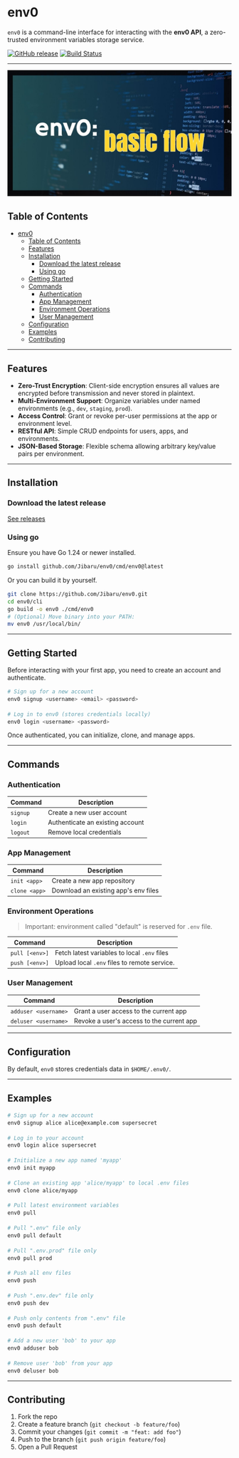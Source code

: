
# env0

`env0` is a command-line interface for interacting with the **env0 API**, a zero-trusted environment variables storage service.


[![GitHub release](https://img.shields.io/github/v/release/jibaru/env0.svg?style=flat-square)](https://github.com/jibaru/env0/releases/latest) [![Build Status](https://img.shields.io/github/actions/workflow/status/docker/compose/ci.yml?label=ci&logo=github&style=flat-square)](https://github.com/docker/compose/actions?query=workflow%3Aci)

---

[![basic_flow](assets/env0-basic-flow.jpg)](https://www.youtube.com/watch?v=EJo_onCrDec)


## Table of Contents

- [env0](#env0)
  - [Table of Contents](#table-of-contents)
  - [Features](#features)
  - [Installation](#installation)
    - [Download the latest release](#download-the-latest-release)
    - [Using go](#using-go)
  - [Getting Started](#getting-started)
  - [Commands](#commands)
    - [Authentication](#authentication)
    - [App Management](#app-management)
    - [Environment Operations](#environment-operations)
    - [User Management](#user-management)
  - [Configuration](#configuration)
  - [Examples](#examples)
  - [Contributing](#contributing)

---

## Features

* **Zero-Trust Encryption**: Client-side encryption ensures all values are encrypted before transmission and never stored in plaintext.
* **Multi-Environment Support**: Organize variables under named environments (e.g., `dev`, `staging`, `prod`).
* **Access Control**: Grant or revoke per-user permissions at the app or environment level.
* **RESTful API**: Simple CRUD endpoints for users, apps, and environments.
* **JSON-Based Storage**: Flexible schema allowing arbitrary key/value pairs per environment.

---

## Installation

### Download the latest release

[See releases](https://github.com/Jibaru/env0/releases)

### Using go

Ensure you have Go 1.24 or newer installed.

```bash
go install github.com/Jibaru/env0/cmd/env0@latest
```

Or you can build it by yourself.

```bash
git clone https://github.com/Jibaru/env0.git
cd env0/cli
go build -o env0 ./cmd/env0
# (Optional) Move binary into your PATH:
mv env0 /usr/local/bin/
```

---

## Getting Started

Before interacting with your first app, you need to create an account and authenticate.

```bash
# Sign up for a new account
env0 signup <username> <email> <password>

# Log in to env0 (stores credentials locally)
env0 login <username> <password>
```

Once authenticated, you can initialize, clone, and manage apps.

---

## Commands

### Authentication

| Command  | Description                      |
| -------- | -------------------------------- |
| `signup` | Create a new user account        |
| `login`  | Authenticate an existing account |
| `logout` | Remove local credentials         |

### App Management

| Command       | Description                          |
| ------------- | ------------------------------------ |
| `init <app>`  | Create a new app repository          |
| `clone <app>` | Download an existing app's env files |

### Environment Operations

> Important: environment called "default" is reserved for `.env` file.

| Command               | Description                                    |
| --------------------- | ---------------------------------------------- |
| `pull [<env>]`        | Fetch latest variables to local `.env` files       |
| `push [<env>]`        | Upload local `.env` files to remote service.    |

### User Management

| Command              | Description                                |
| -------------------- | ------------------------------------------ |
| `adduser <username>` | Grant a user access to the current app |
| `deluser <username>` | Revoke a user's access to the current app                     |

---

## Configuration

By default, `env0` stores credentials data in `$HOME/.env0/`.

---

## Examples

```bash
# Sign up for a new account
env0 signup alice alice@example.com supersecret

# Log in to your account
env0 login alice supersecret

# Initialize a new app named 'myapp'
env0 init myapp

# Clone an existing app 'alice/myapp' to local .env files
env0 clone alice/myapp

# Pull latest environment variables
env0 pull

# Pull ".env" file only
env0 pull default

# Pull ".env.prod" file only
env0 pull prod

# Push all env files
env0 push

# Push ".env.dev" file only
env0 push dev

# Push only contents from ".env" file
env0 push default

# Add a new user 'bob' to your app
env0 adduser bob

# Remove user 'bob' from your app
env0 deluser bob
```

---

## Contributing

1. Fork the repo
2. Create a feature branch (`git checkout -b feature/foo`)
3. Commit your changes (`git commit -m "feat: add foo"`)
4. Push to the branch (`git push origin feature/foo`)
5. Open a Pull Request

